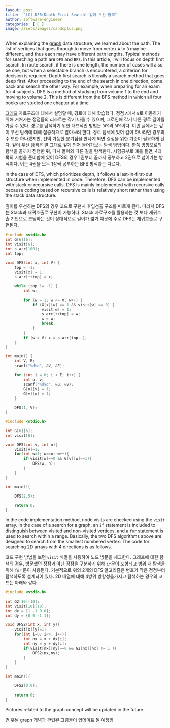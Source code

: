 ```yaml
---
layout: post
title:  "[C] DFS(Depth First Search) 깊이 우선 탐색"
author: software-engineer
categories: [ C ]
image: assets/images/candcplus.png
---
```


When explaining the [graph][graph] data structure, we learned about the path. The list of vertices that goes through to move from vertex `A` to `B` may be different, and thus each may have different path lengths. Typical methods for searching a path are `DFS` and `BFS`. In this article, I will focus on depth first search. In route search, if there is one length, the number of cases will also be one, but when a selectable branch is encountered, a criterion for decision is required. Depth first search is literally a search method that goes deep first. After proceeding to the end of the search in one direction, come back and search the other way. For example, when preparing for an exam for 4 subjects, DFS is a method of studying from volume 1 to the end and moving to volume 2. This is different from the BFS method in which all four books are studied one chapter at a time.


[그래프][graph] 자료구조에 대해서 설명할 때, 경로에 대해 학습했다. 정점 `A`에서 `B`로 이동하기 위해 거쳐가는 정점들의 리스트는 각기 다를 수 있으며, 그로인해 각기 다른 경로 길이를 가질 수 있다. 경로를 탐색하기 위한 대표적인 방법은 `DFS`와 `BFS`이다. 이번 글에서는 깊이 우선 탐색에 대해 집중적으로 알아보려 한다. 경로 탐색에 있어 길이 하나라면 경우의 수 또한 하나겠지만, 선택 가능한 분기점을 만나게 되면 결정을 위한 기준이 필요하게 된다. 깊이 우선 탐색은 말 그대로 깊게 먼저 들어가보는 탐색 방법이다. 한쪽 방향으로의 탐색을 끝까지 진행한 뒤, 다시 돌아와 다른 길을 탐색한다. 시험공부로 예를 들면, 4과목의 시험을 준비함에 있어 DFS의 경우 1권부터 끝까지 공부하고 2권으로 넘어가는 방식이다. 이는 4권을 모두 1장씩 공부하는 BFS 방식과는 다르다. 


In the case of DFS, which prioritizes depth, it follows a last-in-first-out structure when implemented in code. Therefore, DFS can be implemented with stack or recursive calls. DFS is mainly implemented with recursive calls because coding based on recursive calls is relatively short rather than using the stack data structure.


깊이를 우선하는 DFS의 경우 코드로 구현시 후입선출 구조를 따르게 된다. 따라서 DFS는 Stack과 재귀호출로 구현이 가능하다. Stack 자료구조를 활용하는 것 보다 재귀호출 기반으로 코딩하는 것이 상대적으로 길이가 짧기 때문에 주로 DFS는 재귀호출로 구현된다. 



```c
#include <stdio.h>
int G[6][6];
int visit[6];			
int s_arr[100];
int top;

void DFS(int x, int V) {		
	top = -1;
	visit[x] = 1;     
	s_arr[++top] = x;

	while (top != -1) {		
		int w;

		for (w = 1; w <= V; w++) {
			if (G[x][w] == 1 && visit[w] == 0) {				
				visit[w] = 1; 
                s_arr[++top] = w;				
				x = w;
				break;
			}
		}
		if (w > V) x = s_arr[top--];
	}
}

int main() {	
    int V, E;
	scanf("%d%d", &V, &E);

	for (int i = 0; i < E; i++) {
		int u, v;
		scanf("%d%d", &u, &v);
		G[u][v] = 1;
		G[v][u] = 1;
	}

	DFS(1, V);
}
```


```c
#include <stdio.h>

int G[6][6];
int visit[6];

void DFS(int v, int n){
    visit[v]=1;
    for(int w=1; w<=n; w++){
        if(visit[w]==0 && G[v][w]==1){
            DFS(w, n);
        }
    }
}

int main(){

    DFS(2,5);
    
    return 0;
}
```


In the code implementation method, node visits are checked using the `visit` array. In the case of a search for a graph, an `if` statement is included to distinguish between visited and non-visited vertices, and a `for` statement is used to search within a range. Basically, the two DFS algorithms above are designed to search from the smallest numbered vertex. The code for searching 2D arrays with 4 directions is as follows.


코드 구현 방법을 보면 `visit` 배열을 사용하여 노드 방문을 체크한다. 그래프에 대한 탐색의 경우, 방문했던 정점과 아닌 정점을 구분하기 위해  `if`문이 포함되고 범위 내 탐색을 위해 `for` 문이 사용된다.  기본적으로 위의 2개의 DFS 알고리즘은 번호가 작은 정점부터 탐색하도록 설계되어 있다. 2D 배열에 대해 4방위 방향성을가지고 탐색하는 경우의 코드는 아래와 같다. 



```c
#include <stdio.h>

int G2[10][10];
int visit[10][10];
int dx = {1 -1 0 0};
int dy = {0 0 -1 1};

void DFS2(int x, int y){
    visit[x][y]=1;
    for(int i=0; i<4; i++){
        int nx = x + dx[i];
        int ny = y + dy[i];
        if(visit[nx][ny]==0 && G2[nx][nx] != 1 ){
            DFS2(nx,ny);
        }
    }
}

int main(){

    DFS2(0,0);
    
    return 0;
}
```


Pictures related to the graph concept will be updated in the future.


먼 훗날 graph 개념과 관련된 그림들이 업데이트 될 예정임 


[graph]: https://mbyun1420.github.io/graph/